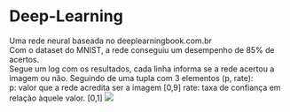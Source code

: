 # Deep-Learning
Uma rede neural baseada no deeplearningbook.com.br<br>
Com o dataset do MNIST, a rede conseguiu um desempenho de 85% de acertos.<br>
Segue um log com os resultados, cada linha informa se a rede acertou a imagem ou não.
Seguindo de uma tupla com 3 elementos (p, rate):<br>
   p: valor que a rede acredita ser a imagem [0,9]
   rate: taxa de confiança em relação àquele valor. [0,1]
![](dl.png)
